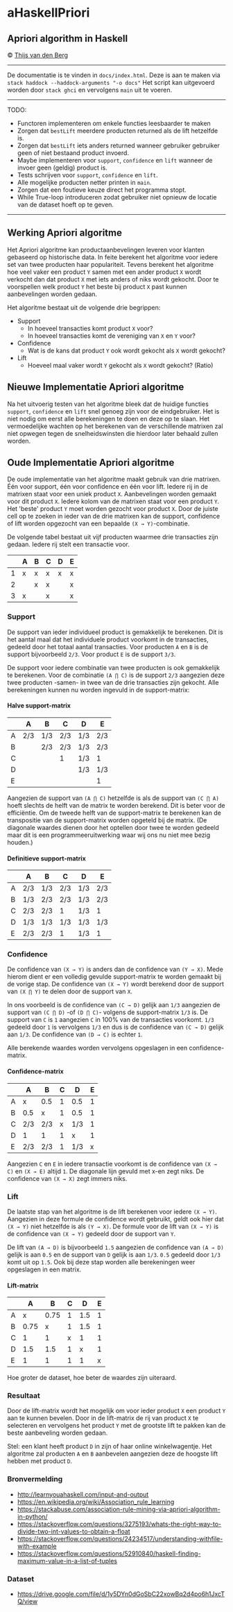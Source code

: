 # aHaskellPriori

## Apriori algorithm in Haskell

© [Thijs van den Berg](https://github.com/Denbergvanthijs/)

***

De documentatie is te vinden in `docs/index.html`.
Deze is aan te maken via `stack haddock --haddock-arguments "-o docs"`
Het script kan uitgevoerd worden door `stack ghci` en vervolgens `main` uit te voeren.

***

TODO:

- Functoren implementeren om enkele functies leesbaarder te maken
- Zorgen dat `bestLift` meerdere producten returned als de lift hetzelfde is.
- Zorgen dat `bestLift` iets anders returned wanneer gebruiker gebruiker geen of niet bestaand product invoerd.
- Maybe implementeren voor `support`, `confidence` en `lift` wanneer de invoer geen (geldig) product is.
- Tests schrijven voor `support`, `confidence` en `lift`.
- Alle mogelijke producten netter printen in `main`.
- Zorgen dat een foutieve keuze direct het programma stopt.
- While True-loop introduceren zodat gebruiker niet opnieuw de locatie van de dataset hoeft op te geven.

***

## Werking Apriori algoritme

Het Apriori algoritme kan productaanbevelingen leveren voor klanten gebaseerd op historische data. In feite berekent het algoritme voor iedere set van twee producten haar populariteit. Tevens berekent het algoritme hoe veel vaker een product `Y` samen met een ander product `X` wordt verkocht dan dat product `X` met iets anders of niks wordt gekocht. Door te voorspellen welk product `Y` het beste bij product `X` past kunnen aanbevelingen worden gedaan.

Het algoritme bestaat uit de volgende drie begrippen:

- Support
  - In hoeveel transacties komt product `X` voor?
  - In hoeveel transacties komt de vereniging van `X` en `Y` voor?
- Confidence
  - Wat is de kans dat product `Y` ook wordt gekocht als `X` wordt gekocht?
- Lift
  - Hoeveel maal vaker wordt `Y` gekocht als `X` wordt gekocht? (Ratio)

## Nieuwe Implementatie Apriori algoritme

Na het uitvoerig testen van het algoritme bleek dat de huidige functies `support`, `confidence` en `lift` snel genoeg zijn voor de eindgebruiker. Het is niet nodig om eerst alle berekeningen te doen en deze op te slaan. Het vermoedelijke wachten op het berekenen van de verschillende matrixen zal niet opwegen tegen de snelheidswinsten die hierdoor later behaald zullen worden.

## Oude Implementatie Apriori algoritme

De oude implementatie van het algoritme maakt gebruik van drie matrixen. Één voor support, één voor confidence en één voor lift. Iedere rij in de matrixen staat voor een uniek product `X`. Aanbevelingen worden gemaakt voor dit product `X`. Iedere kolom van de matrixen staat voor een product `Y`. Het 'beste' product `Y` moet worden gezocht voor product `X`. Door de juiste cell op te zoeken in ieder van de drie matrixen kan de support, confidence of lift worden opgezocht van een bepaalde `(X → Y)`-combinatie.

De volgende tabel bestaat uit vijf producten waarmee drie transacties zijn gedaan. Iedere rij stelt
een transactie voor.

|   | A | B | C | D | E |
|---|---|---|---|---|---|
| 1 | x | x | x | x | x |
| 2 |   | x | x |   | x |
| 3 | x |   | x |   | x |

### Support

De support van ieder individueel product is gemakkelijk te berekenen. Dit is het aantal maal dat het individuele product voorkomt in de transacties, gedeeld door het totaal aantal transacties. Voor producten `A` en `B` is de support bijvoorbeeld `2/3`. Voor product `E` is de support `3/3`.

De support voor iedere combinatie van twee producten is ook gemakkelijk te berekenen. Voor de combinatie `(A ⋂ C)` is de support `2/3` aangezien deze twee producten -samen- in twee van de drie transacties zijn gekocht. Alle berekeningen kunnen nu worden ingevuld in de support-matrix:

#### Halve support-matrix

|   |  A  |  B  |  C  |  D  |  E  |
|---|-----|-----|-----|-----|-----|
| A | 2/3 | 1/3 | 2/3 | 1/3 | 2/3 |
| B |     | 2/3 | 2/3 | 1/3 | 2/3 |
| C |     |     |  1  | 1/3 |  1  |
| D |     |     |     | 1/3 | 1/3 |
| E |     |     |     |     |  1  |

Aangezien de support van `(A ⋂ C)` hetzelfde is als de support van `(C ⋂ A)` hoeft slechts de helft van de matrix te worden berekend. Dit is beter voor de efficiëntie. Om de tweede helft van de support-matrix te berekenen kan de transpositie van de support-matrix worden opgeteld bij de matrix. (De diagonale waardes dienen door het optellen door twee te worden gedeeld maar dit is een programmeeruitwerking waar wij ons nu niet mee bezig houden.)

#### Definitieve support-matrix

|   |  A  |  B  |  C  |  D  |  E  |
|---|-----|-----|-----|-----|-----|
| A | 2/3 | 1/3 | 2/3 | 1/3 | 2/3 |
| B | 1/3 | 2/3 | 2/3 | 1/3 | 2/3 |
| C | 2/3 | 2/3 |  1  | 1/3 |  1  |
| D | 1/3 | 1/3 | 1/3 | 1/3 | 1/3 |
| E | 2/3 | 2/3 |  1  | 1/3 |  1  |

### Confidence

De confidence van `(X → Y)` is anders dan de confidence van `(Y → X)`. Mede hierom dient er een volledig gevulde support-matrix te worden gemaakt bij de vorige stap. De confidence van `(X → Y)` wordt berekend door de support van `(X ⋂ Y)` te delen door de support van `X`.

In ons voorbeeld is de confidence van `(C → D)` gelijk aan `1/3` aangezien de support van `(C ⋂ D)` -of `(D ⋂ C)`- volgens de support-matrix `1/3` is. De support van `C` is `1` aangezien `C` in 100% van de transacties voorkomt. `1/3` gedeeld door `1` is vervolgens `1/3` en dus is de confidence van `(C → D)` gelijk aan `1/3`. De confidence van `(D → C)` is echter `1`.

Alle berekende waardes worden vervolgens opgeslagen in een confidence-matrix.

#### Confidence-matrix

|   |  A  |  B  | C |  D  | E |
|---|-----|-----|---|-----|---|
| A |  x  | 0.5 | 1 | 0.5 | 1 |
| B | 0.5 |  x  | 1 | 0.5 | 1 |
| C | 2/3 | 2/3 | x | 1/3 | 1 |
| D |  1  |  1  | 1 |  x  | 1 |
| E | 2/3 | 2/3 | 1 | 1/3 | x |

Aangezien `C` en `E` in iedere transactie voorkomt is de confidence van `(X → C)` en `(X → E)` altijd `1`. De diagonale lijn gevuld met x-en zegt niks. De confidence van `(X → X)` zegt immers niks.

### Lift

De laatste stap van het algoritme is de lift berekenen voor iedere `(X → Y)`. Aangezien in deze formule de confidence wordt gebruikt, geldt ook hier dat `(X → Y)` niet hetzelfde is als `(Y → X)`. De formule voor de lift van `(X → Y)` is de confidence van `(X → Y)` gedeeld door de support van `Y`.

De lift van `(A → D)` is bijvoorbeeld `1.5` aangezien de confidence van `(A → D)` gelijk is aan `0.5` en de support van `D` gelijk is aan `1/3`. `0.5` gedeeld door `1/3` komt uit op `1.5`. Ook bij deze stap worden alle berekeningen weer opgeslagen in een matrix.

#### Lift-matrix

|   |   A  |   B  | C |  D  | E |
|---|------|------|---|-----|---|
| A |   x  | 0.75 | 1 | 1.5 | 1 |
| B | 0.75 |   x  | 1 | 1.5 | 1 |
| C |   1  |   1  | x |  1  | 1 |
| D |  1.5 | 1.5  | 1 |  x  | 1 |
| E |   1  |   1  | 1 |  1  | x |

Hoe groter de dataset, hoe beter de waardes zijn uiteraard.

### Resultaat

Door de lift-matrix wordt het mogelijk om voor ieder product `X` een product `Y` aan te kunnen bevelen. Door in de
lift-matrix de rij van product `X` te selecteren en vervolgens het product `Y` met de grootste lift te pakken
kan de beste aanbeveling worden gedaan.

Stel: een klant heeft product `D` in zijn of haar online winkelwagentje. Het algoritme zal producten `A` en `B`
aanbevelen aangezien deze de hoogste lift hebben met product `D`.

### Bronvermelding

- <http://learnyouahaskell.com/input-and-output>
- <https://en.wikipedia.org/wiki/Association_rule_learning>
- <https://stackabuse.com/association-rule-mining-via-apriori-algorithm-in-python/>
- <https://stackoverflow.com/questions/3275193/whats-the-right-way-to-divide-two-int-values-to-obtain-a-float>
- <https://stackoverflow.com/questions/24234517/understanding-withfile-with-example>
- <https://stackoverflow.com/questions/52910840/haskell-finding-maximum-value-in-a-list-of-tuples>

### Dataset

- <https://drive.google.com/file/d/1y5DYn0dGoSbC22xowBq2d4po6h1JxcTQ/view>
